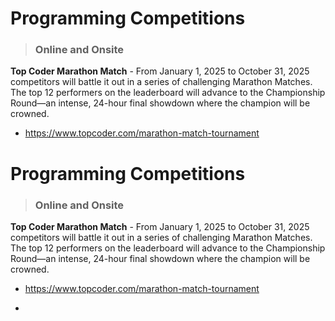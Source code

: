 # Programming Competitions

> ### Online and Onsite

**Top Coder Marathon Match** - From January 1, 2025 to October 31, 2025 competitors will battle it out in a series of challenging Marathon Matches. The top 12 performers on the leaderboard will advance to the Championship Round—an intense, 24-hour final showdown where the champion will be crowned.
- https://www.topcoder.com/marathon-match-tournament

# Programming Competitions

> ### Online and Onsite

**Top Coder Marathon Match** - From January 1, 2025 to October 31, 2025 competitors will battle it out in a series of challenging Marathon Matches. The top 12 performers on the leaderboard will advance to the Championship Round—an intense, 24-hour final showdown where the champion will be crowned.
- https://www.topcoder.com/marathon-match-tournament

-
